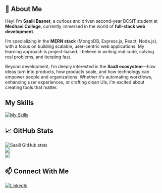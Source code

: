 ## 👋 About Me

Hey! I'm **Saaiil Basnet**, a curious and driven second-year BCSIT student at **Medhavi College**, currently immersed in the world of **full-stack web development**.

I’m specializing in the **MERN stack** (MongoDB, Express.js, React, Node.js), with a focus on building scalable, user-centric web applications. My learning approach is project-based. I believe in writing real code, solving real problems, and iterating fast.

Beyond development, I’m deeply interested in the **SaaS ecosystem**—how ideas turn into products, how products scale, and how technology can empower people and organizations. Whether it's automating workflows, enhancing user experiences, or crafting clean UIs, I’m excited about creating tools that matter.



## My Skills

[![My Skills](https://skillicons.dev/icons?i=js,html,css,mysql,tailwind,c,php,ts,figma,vscode,git,github,postman,react,redux,nodejs,expressjs,nextjs,supabase,prisma,sequelize,postgresql,bootstrap,npm)](https://skillicons.dev)

## 📈 GitHub Stats
![Saaiil GitHub stats](https://github-readme-stats.vercel.app/api?username=saaiilbasnet&show_icons=true&theme=radical) <br/>
![](https://nirzak-streak-stats.vercel.app/?user=saaiilbasnet&theme=dark&hide_border=true)<br/>
![](https://github-readme-stats.vercel.app/api/top-langs/?username=saaiilbasnet&theme=dark&hide_border=true&include_all_commits=false&count_private=true&layout=compact)



## 📫 Connect With Me
[![LinkedIn](https://img.shields.io/badge/LinkedIn-blue?style=flat&logo=linkedin)](https://www.linkedin.com/in/saaiil-basnet-07b617281)
